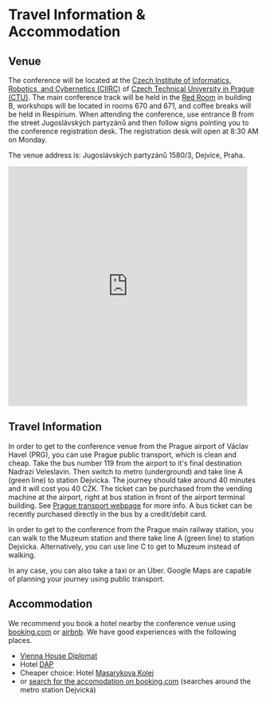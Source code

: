 # Travel Information &amp; Accommodation

## Venue

The conference will be located at the <a href="http://ciirc.cvut.cz/">Czech Institute of Informatics, Robotics, and Cybernetics (CIIRC)</a> of <a href="http://www.cvut.cz">Czech Technical University in Prague (CTU)</a>.  The main conference track will be held in the <a
href="https://www.ciirc.cvut.cz/about/ciirc-ctu-building/">Red Room</a> in building B,  workshops will be located in rooms 670 and 671, and coffee breaks will be held in Respirium. When attending the conference, use entrance B from the street Jugoslávských partyzánů and then follow signs pointing you to the conference registration desk.  The registration desk will open at 8:30 AM on Monday.

The venue address is: Jugoslávských partyzánů 1580/3, Dejvice, Praha.

<p><div><iframe src="https://www.google.com/maps/embed?pb=!1m18!1m12!1m3!1d1279.5416994861462!2d14.393923821572495!3d50.103445927619916!2m3!1f0!2f0!3f0!3m2!1i1024!2i768!4f13.1!3m3!1m2!1s0x0%3A0x72d5d7faff1cb933!2s%C4%8Cesk%C3%BD+institut+informatiky%2C+robotiky+a+kybernetiky!5e0!3m2!1scs!2scz!4v1508487103659" width="480" height="480" frameborder="0" style="border:0" allowfullscreen></iframe></div>
</p>


## Travel Information

In order to get to the conference venue from the Prague airport of Václav Havel
(PRG), you can use Prague public transport, which is clean and cheap.  Take the bus
number 119 from the airport to it's final destination Nadrazi Veleslavin.  Then
switch to metro (underground) and take line A (green line) to station Dejvicka.
The journey should take around 40 minutes and it will cost you 40 CZK.  The
ticket can be purchased from the vending machine at the airport, right at bus
station in front of the airport terminal building.  See <a
href="https://pid.cz/en/for-tourists/what-ticket-should-i-use/">Prague
transport webpage</a> for more info.
A bus ticket can be recently purchased directly in the bus by a credit/debit card.

In order to get to the conference from the Prague main railway station, you can
walk to the Muzeum station and there take line A (green line) to station
Dejvicka.  Alternatively, you can use line C to get to Muzeum instead of walking.

In any case, you can also take a taxi or an Uber.  Google Maps are capable of
planning your journey using public transport.

## Accommodation

We recommend you book a hotel nearby the conference venue using <a href="http://booking.com">booking.com</a> or <a href="http://www.airbnb.com">airbnb</a>.
We have good experiences with the following places.

* <a href="https://www.booking.com/hotel/cz/vienna-house-diplomat-prague.html?aid=304142;label=gen173nr-1FCAEoggI46AdIM1gEaDqIAQGYATG4ARnIAQ_YAQHoAQH4AQKIAgGoAgO4AonpxeYFwAIB;sid=061fa145f43fcd2eaea1aa47d21bc966;atlas_src=sr_iw_btn;checkin=2019-07-07;checkout=2019-07-12;dist=0;from_map_sr=1;group_adults=1;group_children=0;highlighted_blocks=7701219_91461837_1_1_0;no_rooms=1;room1=A;sb_price_type=total;type=total;ucfs=1&">Vienna House Diplomat</a>
* Hotel <a href="https://www.booking.com/hotel/cz/dap.html?aid=304142;label=gen173nr-1FCAEoggI46AdIM1gEaDqIAQGYATG4ARnIAQ_YAQHoAQH4AQKIAgGoAgO4AonpxeYFwAIB;sid=061fa145f43fcd2eaea1aa47d21bc966;atlas_src=sr_iw_btn;checkin=2019-07-07;checkout=2019-07-12;dist=0;from_map_sr=1;group_adults=1;group_children=0;highlighted_blocks=29236302_89033432_0_1_0;no_rooms=1;room1=A;sb_price_type=total;type=total;ucfs=1&">DAP</a>
* Cheaper choice: Hotel <a href="https://www.booking.com/hotel/cz/masarykova-kolej.html?aid=304142;label=gen173nr-1FCAEoggI46AdIM1gEaDqIAQGYATG4ARnIAQ_YAQHoAQH4AQKIAgGoAgO4AonpxeYFwAIB;sid=061fa145f43fcd2eaea1aa47d21bc966;atlas_src=sr_iw_btn;checkin=2019-07-07;checkout=2019-07-12;dist=0;from_map_sr=1;group_adults=1;group_children=0;highlighted_blocks=128357403_89048212_2_1_0;no_rooms=1;room1=A;sb_price_type=total;type=total;ucfs=1&">Masarykova Kolej</a>
* or <a href="https://www.booking.com/searchresults.cs.html?ss=Dejvick%C3%A1+stanice+metra%2C+Praha%2C+%C4%8Cesk%C3%A1+republika&map=1&ssne=Praha&ssne_untouched=Praha&label=gen173nr-1FCAEoggI46AdIM1gEaDqIAQGYATG4ARnIAQ_YAQHoAQH4AQKIAgGoAgO4AonpxeYFwAIB&sid=78e16b304ba68b73d61e35dc207ebc97&aid=304142&lang=cs&sb=1&src_elem=sb&src=index&dest_id=20874&dest_type=landmark&ac_position=2&ac_click_type=b&ac_langcode=cs&ac_suggestion_list_length=5&search_selected=true&search_pageview_id=3627673cbb360041&ac_meta=GhAzNjI3NjczY2JiMzYwMDQxIAIoATICY3M6CFByYWhhIERlQABKAFAA&checkin=2023-09-04&checkout=2023-09-08&group_adults=1&no_rooms=1&group_children=0&sb_travel_purpose=leisure#map_opened">search for the accomodation on booking.com</a> (searches around the metro station Dejvická)


